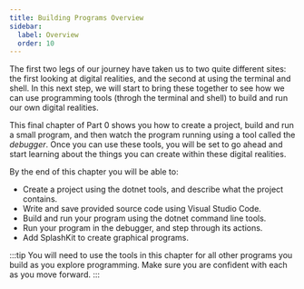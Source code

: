```yaml
---
title: Building Programs Overview
sidebar:
  label: Overview
  order: 10
---
```


The first two legs of our journey have taken us to two quite different sites: the first looking at digital realities, and the second at using the terminal and shell. In this next step, we will start to bring these together to see how we can use programming tools (throgh the terminal and shell) to build and run our own digital realities.

This final chapter of Part 0 shows you how to create a project, build and run a small program, and then watch the program running using a tool called the *debugger*. Once you can use these tools, you will be set to go ahead and start learning about the things you can create within these digital realities.

By the end of this chapter you will be able to:

- Create a project using the dotnet tools, and describe what the project contains.
- Write and save provided source code using Visual Studio Code.
- Build and run your program using the dotnet command line tools.
- Run your program in the debugger, and step through its actions.
- Add SplashKit to create graphical programs.

:::tip
You will need to use the tools in this chapter for all other programs you build as you explore programming. Make sure you are confident with each as you move forward.
:::
